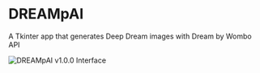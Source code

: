 # DREAMpAI
A Tkinter app that generates Deep Dream images with Dream by Wombo API

![DREAMpAI v1.0.0 Interface](https://user-images.githubusercontent.com/76851476/147826337-6167ca3c-dcd9-4c8b-8a74-cd0f396b0e23.png)

